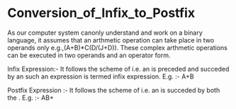 # Conversion_of_Infix_to_Postfix
As our computer system canonly understand and work on a binary language, it assumes that an arthmetic operation can take place in two operands only e.g.,(A+B)*C(D/(J+D)).
These complex arthmetic operations can be executed in two operands and an operator form.

Infix Expression:- It follows the scheme of <operand><operator><operand>i.e. an <operand>is preceded and succeded by an <operand> such an expression is termed infix expression. E.g. :- A+B
  
Postfix Expression :- It follows the scheme of <operand><operand><operator> i.e. an <operator> is succeded by both the <operand>. E.g. :- AB+ 
